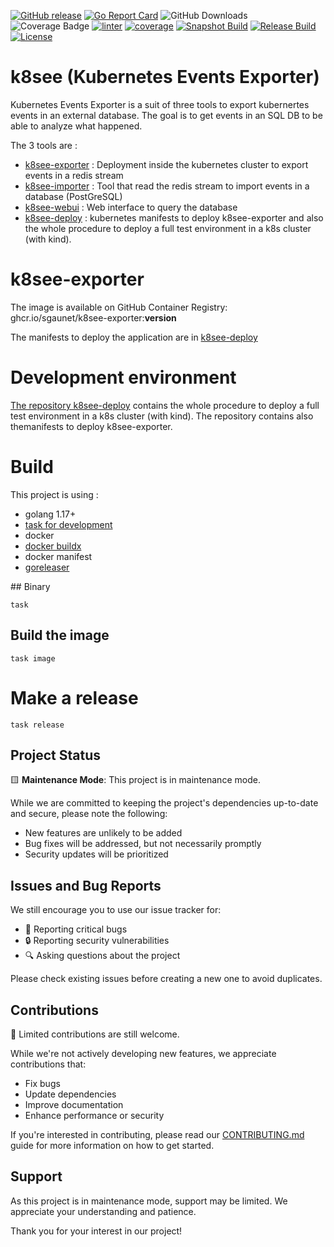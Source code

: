 [![GitHub release](https://img.shields.io/github/release/sgaunet/k8see-exporter.svg)](https://github.com/sgaunet/k8see-exporter/releases/latest)
[![Go Report Card](https://goreportcard.com/badge/github.com/sgaunet/k8see-exporter)](https://goreportcard.com/report/github.com/sgaunet/k8see-exporter)
![GitHub Downloads](https://img.shields.io/github/downloads/sgaunet/k8see-exporter/total)
![Coverage Badge](https://raw.githubusercontent.com/wiki/sgaunet/k8see-exporter/coverage-badge.svg)
[![linter](https://github.com/sgaunet/k8see-exporter/actions/workflows/coverage.yml/badge.svg)](https://github.com/sgaunet/k8see-exporter/actions/workflows/coverage.yml)
[![coverage](https://github.com/sgaunet/k8see-exporter/actions/workflows/coverage.yml/badge.svg)](https://github.com/sgaunet/k8see-exporter/actions/workflows/coverage.yml)
[![Snapshot Build](https://github.com/sgaunet/k8see-exporter/actions/workflows/snapshot.yml/badge.svg)](https://github.com/sgaunet/k8see-exporter/actions/workflows/snapshot.yml)
[![Release Build](https://github.com/sgaunet/k8see-exporter/actions/workflows/release.yml/badge.svg)](https://github.com/sgaunet/k8see-exporter/actions/workflows/release.yml)
[![License](https://img.shields.io/github/license/sgaunet/k8see-exporter.svg)](LICENSE)

# k8see (Kubernetes Events Exporter)

Kubernetes Events Exporter is a suit of three tools to export kubernertes events in an external database. The goal is to get events in an SQL DB to be able to analyze what happened.

The 3 tools are :

* [k8see-exporter](https://github.com/sgaunet/k8see-exporter) : Deployment inside the kubernetes cluster to export events in a redis stream
* [k8see-importer](https://github.com/sgaunet/k8see-importer) : Tool that read the redis stream to import events in a database (PostGreSQL)
* [k8see-webui](https://github.com/sgaunet/k8see-webui) : Web interface to query the database
* [k8see-deploy](https://github.com/sgaunet/k8see-deploy) : kubernetes manifests to deploy k8see-exporter and also the whole procedure to deploy a full test environment in a k8s cluster (with kind).

# k8see-exporter

The image is available on GitHub Container Registry: ghcr.io/sgaunet/k8see-exporter:**version**

The manifests to deploy the application are in [k8see-deploy](https://github.com/sgaunet/k8see-deploy/tree/main/manifests/k8see-exporter)

# Development environment

[The repository k8see-deploy](https://github.com/sgaunet/k8see-deploy) contains the whole procedure to deploy a full test environment in a k8s cluster (with kind). The repository contains also themanifests to deploy k8see-exporter.

# Build

This project is using :

* golang 1.17+
* [task for development](https://taskfile.dev/#/)
* docker
* [docker buildx](https://github.com/docker/buildx)
* docker manifest
* [goreleaser](https://goreleaser.com/)


## Binary 

```
task
```

## Build the image

```
task image
```

# Make a release

```
task release
```

## Project Status

🟨 **Maintenance Mode**: This project is in maintenance mode.

While we are committed to keeping the project's dependencies up-to-date and secure, please note the following:

- New features are unlikely to be added
- Bug fixes will be addressed, but not necessarily promptly
- Security updates will be prioritized

## Issues and Bug Reports

We still encourage you to use our issue tracker for:

- 🐛 Reporting critical bugs
- 🔒 Reporting security vulnerabilities
- 🔍 Asking questions about the project

Please check existing issues before creating a new one to avoid duplicates.

## Contributions

🤝 Limited contributions are still welcome.

While we're not actively developing new features, we appreciate contributions that:

- Fix bugs
- Update dependencies
- Improve documentation
- Enhance performance or security

If you're interested in contributing, please read our [CONTRIBUTING.md](link-to-contributing-file) guide for more information on how to get started.

## Support

As this project is in maintenance mode, support may be limited. We appreciate your understanding and patience.

Thank you for your interest in our project!